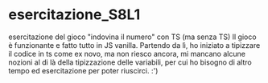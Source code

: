 # esercitazione_S8L1
esercitazione del gioco "indovina il numero" con TS (ma senza TS)
Il gioco è funzionante e fatto tutto in JS vanilla. Partendo da lì, ho iniziato a tipizzare il codice in ts come ex novo, ma non riesco ancora, mi mancano alcune nozioni al di là della tipizzazione delle variabili, per cui ho bisogno di altro tempo ed esercitazione per poter riuscirci. :')
